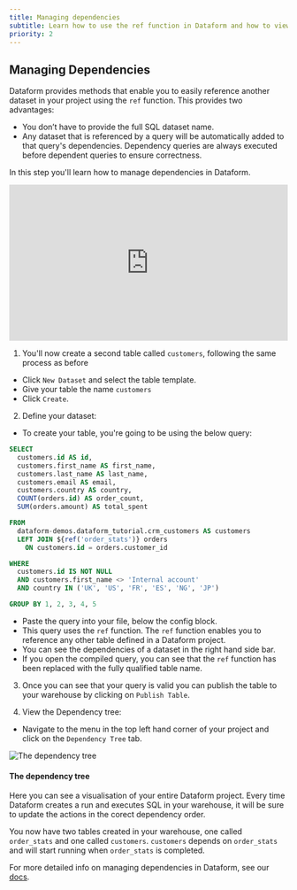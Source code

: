 ```yaml
---
title: Managing dependencies
subtitle: Learn how to use the ref function in Dataform and how to view your project in the Dependency tree.
priority: 2
---
```


## Managing Dependencies

Dataform provides methods that enable you to easily reference another dataset in your project using the `ref` function.
This provides two advantages:

- You don’t have to provide the full SQL dataset name.
- Any dataset that is referenced by a query will be automatically added to that query's dependencies. Dependency queries are always executed before dependent queries to ensure correctness.

In this step you'll learn how to manage dependencies in Dataform.

<div style="position: relative; padding-bottom: 55.93750000000001%; height: 0;"><iframe src="https://www.loom.com/embed/201481ab82914d55b7c7787e6c903f26" frameborder="0" webkitallowfullscreen mozallowfullscreen allowfullscreen style="position: absolute; top: 0; left: 0; width: 100%; height: 100%;"></iframe></div>

1. You'll now create a second table called `customers`, following the same process as before

- Click `New Dataset` and select the table template.
- Give your table the name `customers`
- Click `Create`.

2. Define your dataset:

- To create your table, you're going to be using the below query:

```sql
SELECT
  customers.id AS id,
  customers.first_name AS first_name,
  customers.last_name AS last_name,
  customers.email AS email,
  customers.country AS country,
  COUNT(orders.id) AS order_count,
  SUM(orders.amount) AS total_spent

FROM
  dataform-demos.dataform_tutorial.crm_customers AS customers
  LEFT JOIN ${ref('order_stats')} orders
    ON customers.id = orders.customer_id

WHERE
  customers.id IS NOT NULL
  AND customers.first_name <> 'Internal account'
  AND country IN ('UK', 'US', 'FR', 'ES', 'NG', 'JP')

GROUP BY 1, 2, 3, 4, 5
```

- Paste the query into your file, below the config block.
- This query uses the `ref` function. The `ref` function enables you to reference any other table defined in a Dataform project.
- You can see the dependencies of a dataset in the right hand side bar.
- If you open the compiled query, you can see that the `ref` function has been replaced with the fully qualified table name.

3. Once you can see that your query is valid you can publish the table to your warehouse by clicking on `Publish Table`.

4. View the Dependency tree:

- Navigate to the menu in the top left hand corner of your project and click on the `Dependency Tree` tab.

<img src="https://assets.dataform.co/getting%20started%20tutorial/manage%20dependencies/Screenshot%202020-08-13%20at%2015.52%201%20(1).png" max-width="753"  alt="The dependency tree" />

<div className="bp3-callout bp3-icon-info-sign bp3-intent-primary" markdown="1">
<h4 class="bp3-heading">The dependency tree</h4>
Here you can see a visualisation of your entire Dataform project. Every time Dataform creates a run and executes SQL in your warehouse, it will be sure to update the actions in the corect dependency order. 
</a></div>

You now have two tables created in your warehouse, one called `order_stats` and one called `customers`. `customers` depends on `order_stats` and will start running when `order_stats` is completed.

For more detailed info on managing dependencies in Dataform, see our [docs](https://docs.dataform.co/dataform-web/tutorials/102#__next).
